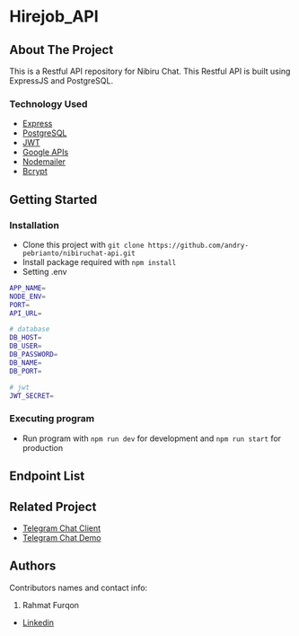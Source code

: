 # Hirejob_API

<!-- ABOUT THE PROJECT -->

## About The Project

This is a Restful API repository for Nibiru Chat. This Restful API is built using ExpressJS and PostgreSQL.

### Technology Used

- [Express](https://expressjs.com/)
- [PostgreSQL](https://www.postgresql.org/)
- [JWT](https://jwt.io/)
- [Google APIs](https://github.com/googleapis/google-api-nodejs-client)
- [Nodemailer](https://nodemailer.com/about/)
- [Bcrypt](https://www.npmjs.com/package/bcrypt)

## Getting Started

### Installation

- Clone this project with `git clone https://github.com/andry-pebrianto/nibiruchat-api.git`
- Install package required with `npm install`
- Setting .env

```bash
APP_NAME=
NODE_ENV=
PORT=
API_URL=

# database
DB_HOST=
DB_USER=
DB_PASSWORD=
DB_NAME=
DB_PORT=

# jwt
JWT_SECRET=

```

### Executing program

- Run program with `npm run dev` for development and `npm run start` for production

## Endpoint List


<!-- RELATED PROJECT -->

## Related Project

- [Telegram Chat Client](https://github.com/sukron21/Hirejob_API.git)
- [Telegram Chat Demo](https://nibiruchat.netlify.app/)

## Authors

Contributors names and contact info:

1. Rahmat Furqon

- [Linkedin](www.linkedin.com/in/furqon-rahmat)
